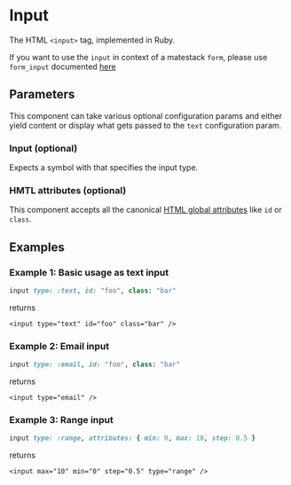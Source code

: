 # Input

The HTML `<input>` tag, implemented in Ruby.

If you want to use the `input` in context of a matestack `form`, please use `form_input` documented [here](form.md)

## Parameters

This component can take various optional configuration params and either yield content or display what gets passed to the `text` configuration param.

### Input \(optional\)

Expects a symbol with that specifies the input type.

### HMTL attributes \(optional\)

This component accepts all the canonical [HTML global attributes](https://www.w3schools.com/tags/ref_standardattributes.asp) like `id` or `class`.

## Examples

### Example 1: Basic usage as text input

```ruby
input type: :text, id: "foo", class: "bar"
```

returns

```markup
<input type="text" id="foo" class="bar" />
```

### Example 2: Email input

```ruby
input type: :email, id: "foo", class: "bar"
```

returns

```markup
<input type="email" />
```

### Example 3: Range input

```ruby
input type: :range, attributes: { min: 0, max: 10, step: 0.5 }
```

returns

```markup
<input max="10" min="0" step="0.5" type="range" />
```

